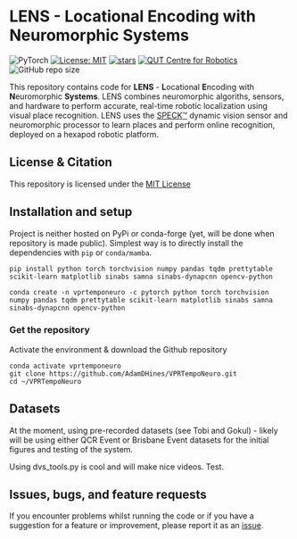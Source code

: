 # LENS - Locational Encoding with Neuromorphic Systems
![PyTorch](https://img.shields.io/badge/PyTorch-%23EE4C2C.svg?style=for-the-badge&logo=PyTorch&logoColor=white)
[![License: MIT](https://img.shields.io/badge/License-MIT-yellow.svg?style=flat-square)](https://creativecommons.org/licenses/by-nc-sa/4.0/)
[![stars](https://img.shields.io/github/stars/AdamDHines/LENS.svg?style=flat-square)](https://github.com/AdamDHines/LENS/stargazers)
[![QUT Centre for Robotics](https://img.shields.io/badge/collection-QUT%20Robotics-%23043d71?style=flat-square)](https://qcr.ai)
![GitHub repo size](https://img.shields.io/github/repo-size/AdamDHines/LENS.svg?style=flat-square)

This repository contains code for **LENS** - **L**ocational **E**ncoding with **N**euromorphic **Systems**. LENS combines neuromorphic algoriths, sensors, and hardware to perform accurate, real-time robotic localization using visual place recognition. LENS uses the [SPECK:tm:](https://www.synsense.ai/products/speck-2/) dynamic vision sensor and neuromorphic processor to learn places and perform online recognition, deployed on a hexapod robotic platform.

## License & Citation
This repository is licensed under the [MIT License](./LICENSE)

## Installation and setup
Project is neither hosted on PyPi or conda-forge (yet, will be done when repository is made public). Simplest way is to directly install the dependencies with `pip` or `conda/mamba`.

```console
pip install python torch torchvision numpy pandas tqdm prettytable scikit-learn matplotlib sinabs samna sinabs-dynapcnn opencv-python

conda create -n vprtemponeuro -c pytorch python torch torchvision numpy pandas tqdm prettytable scikit-learn matplotlib sinabs samna sinabs-dynapcnn opencv-python
```

### Get the repository
Activate the environment & download the Github repository
```console
conda activate vprtemponeuro
git clone https://github.com/AdamDHines/VPRTempoNeuro.git
cd ~/VPRTempoNeuro
```

## Datasets
At the moment, using pre-recorded datasets (see Tobi and Gokul) - likely will be using either QCR Event or Brisbane Event datasets for the initial figures and testing of the system.

Using dvs_tools.py is cool and will make nice videos. Test.

## Issues, bugs, and feature requests
If you encounter problems whilst running the code or if you have a suggestion for a feature or improvement, please report it as an [issue](https://github.com/AdamDHines/VPRTempoNeuro/issues).
